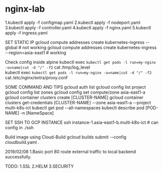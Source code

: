 # nginx-lab

1.kubectl apply -f configmap.yaml
2.kubectl apply -f nodeport.yaml
3.kubectl apply -f controller.yaml
4.kubectl apply -f nginx.yaml
5.kubectl apply -f ingress.yaml

SET STATIC IP
gcloud compute addresses create kubernetes-ingress --global             # not working
gcloud compute addresses create kubernetes-ingress --region=asia-east1	# working

Check config inside alpine
kubectl exec `kubectl get pods -l run=my-nginx -o=name|cut -d "/" -f2` cat /tmp/log_level		  
kubectl exec `kubectl get pods -l run=my-nginx -o=name|cut -d "/" -f2` cat /etc/nginx/extra/proxy.conf

SOME COMMAND AND TIPS
gcloud auth list
gcloud config list project
gcloud config list zones
gcloud config set compute/zone asia-east1-a
gcloud container clusters create [CLUSTER-NAME]
gcloud container clusters get-credentials [CLUSTER-NAME] --zone asia-east1-a --project multi-k8s-ict
kubectl get pod --all-namespaces
kubectl describe pod [POD-NAME] -n [NameSpace]


SET SSH TO GCP INSTANCE
ssh instance-1.asia-east1-b.multi-k8s-ict  # can config in ./ssh

Build image using Cloud-Build
gcloud builds submit --config cloudbuild.yaml .

2019/02/08
1.Basic port 80 route external traffic to local backend successfully.

TODO:
1.SSL
2.HELM
3.SECURITY
